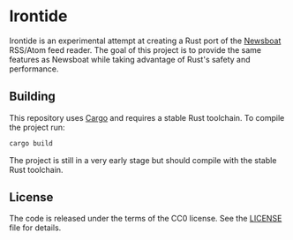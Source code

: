 # Irontide

Irontide is an experimental attempt at creating a Rust port of the [Newsboat](https://github.com/newsboat/newsboat) RSS/Atom feed reader. The goal of this project is to provide the same features as Newsboat while taking advantage of Rust's safety and performance.

## Building

This repository uses [Cargo](https://doc.rust-lang.org/cargo/) and requires a stable Rust toolchain. To compile the project run:

```bash
cargo build
```

The project is still in a very early stage but should compile with the stable Rust toolchain.

## License

The code is released under the terms of the CC0 license. See the [LICENSE](LICENSE) file for details.
